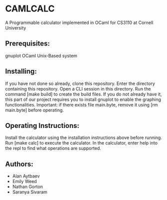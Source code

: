 # CAMLCALC
A Programmable calculator implemented in OCaml for CS3110 at Cornell University

## Prerequisites:
gnuplot
OCaml
Unix-Based system

## Installing:

If you have not done so already, clone this repository. Enter the directory
containing this repository. Open a CLI session in this directory. Run the
command [make build] to create the build files. If you do not already have it,
this part of our project requires you to install gnuplot to enable the graphing
functionalities. Important: if there exists file main.byte, remove it using
[rm main.byte] before operating.

## Operating Instructions:
Install the calculator using the installation instructions above before running.
Run [make calc] to execute the calculator. In the calculator, enter help into
the repl to find what operations are supported.

## Authors: 
  - Alan Aytbaev
  - Emily Weed
  - Nathan Gorton
  - Saranya Sivaram
  
  
